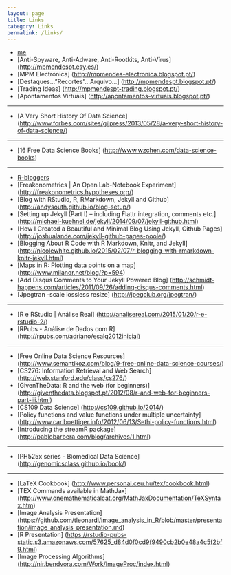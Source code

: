 ```yaml
---
layout: page
title: Links
category: Links
permalink: /links/
---
```


* [me](http://mpmendespt.github.io/)
* [Anti-Spyware, Anti-Adware, Anti-Rootkits, Anti-Vírus] (http://mpmendespt.esy.es/)
* [MPM Electrónica] (http://mpmendes-electronica.blogspot.pt/)
* [Destaques…”Recortes”…Arquivo…] (http://mpmendespt.blogspot.pt/)
* [Trading Ideas] (http://mpmendespt-trading.blogspot.pt/)
* [Apontamentos Virtuais] (http://apontamentos-virtuais.blogspot.pt/)   
* * *
* [A Very Short History Of Data Science] (http://www.forbes.com/sites/gilpress/2013/05/28/a-very-short-history-of-data-science/)   
* * *
* [16 Free Data Science Books] (http://www.wzchen.com/data-science-books)      
* * *
* [R-bloggers](http://www.r-bloggers.com/)
* [Freakonometrics | An Open Lab-Notebook Experiment] (http://freakonometrics.hypotheses.org/) 
* [Blog with RStudio, R, RMarkdown, Jekyll and Github] (http://andysouth.github.io/blog-setup/)
* [Setting up Jekyll (Part I) – including Flattr integration, comments etc.] (http://michael-kuehnel.de/jekyll/2014/09/07/jekyll-github.html)
* [How I Created a Beautiful and Minimal Blog Using Jekyll, Github Pages] (http://joshualande.com/jekyll-github-pages-poole/)
* [Blogging About R Code with R Markdown, Knitr, and Jekyll] (http://nicolewhite.github.io/2015/02/07/r-blogging-with-rmarkdown-knitr-jekyll.html)
* [Maps in R: Plotting data points on a map] (http://www.milanor.net/blog/?p=594)
* [Add Disqus Comments to Your Jekyll Powered Blog] (http://schmidt-happens.com/articles/2011/09/26/adding-disqus-comments.html)
* [Jpegtran -scale lossless resize] (http://jpegclub.org/jpegtran/)   
* * *
* [R e RStudio | Análise Real] (http://analisereal.com/2015/01/20/r-e-rstudio-2/)
* [RPubs - Análise de Dados com R] (http://rpubs.com/adriano/esalq2012inicial)  
* * *  
* [Free Online Data Science Resources] (http://www.semantikoz.com/blog/9-free-online-data-science-courses/)
* [CS276: Information Retrieval and Web Search] (http://web.stanford.edu/class/cs276/)
* [GivenTheData: R and the web (for beginners)] (http://giventhedata.blogspot.pt/2012/08/r-and-web-for-beginners-part-iii.html)
* [CS109 Data Science] (http://cs109.github.io/2014/)
* [Policy functions and value functions under multiple uncertainty] (http://www.carlboettiger.info/2012/06/13/Sethi-policy-functions.html)
* [Introducing the streamR package] (http://pablobarbera.com/blog/archives/1.html)  
* * *
* [PH525x series - Biomedical Data Science] (http://genomicsclass.github.io/book/)
* * *
* [LaTeX Cookbook] (http://www.personal.ceu.hu/tex/cookbook.html)   
* [TEX Commands available in MathJax] (http://www.onemathematicalcat.org/MathJaxDocumentation/TeXSyntax.htm)   
* [Image Analysis Presentation] (https://github.com/tleonardi/image_analysis_in_R/blob/master/presentation/image_analysis_presentation.md)   
* [R Presentation] (https://rstudio-pubs-static.s3.amazonaws.com/57625_d84d0f0cd9f9490cb2b0e48a4c5f2bf9.html)   
* [Image Processing Algorithms] (http://nir.bendvora.com/Work/ImageProc/index.html)   



